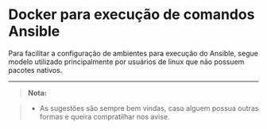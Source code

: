 Docker para execução de comandos Ansible
===================

Para facilitar a configuração de ambientes para execução do Ansible, segue modelo utilizado principalmente por usuários de linux que não possuem pacotes nativos.

----------



> **Nota:**

> - As sugestões são sempre bem vindas, caso alguem possua outras formas e queira compratilhar nos avise.

